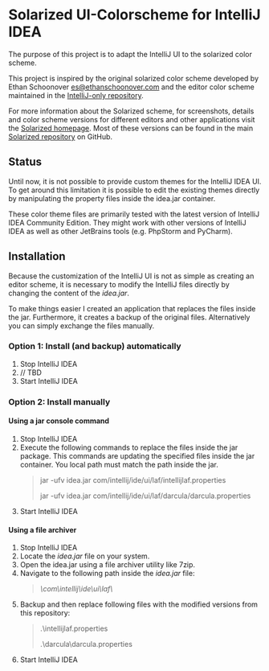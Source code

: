 # Solarized UI-Colorscheme for IntelliJ IDEA

The purpose of this project is to adapt the IntelliJ UI to the solarized color scheme.

This project is inspired by the original solarized color scheme developed by Ethan Schoonover <es@ethanschoonover.com> and the editor color scheme maintained in the [IntelliJ-only repository].

For more information about the Solarized scheme, for screenshots, details and color scheme versions for different editors and other applications visit the [Solarized homepage]. Most of these versions can be found in the main [Solarized repository] on GitHub.

[Solarized homepage]: <http://ethanschoonover.com/solarized>
[Solarized repository]: <https://github.com/altercation/solarized>
[IntelliJ-only repository]: <https://github.com/jkaving/intellij-colors-solarized>

## Status

Until now, it is not possible to provide custom themes for the IntelliJ IDEA UI. To get around this limitation it is possible to edit the existing themes directly by manipulating the property files inside the idea.jar container.

These color theme files are primarily tested with the latest version of IntelliJ IDEA Community Edition. They might work with other versions of IntelliJ IDEA as well as other JetBrains tools (e.g. PhpStorm and PyCharm).

## Installation

Because the customization of the IntelliJ UI is not as simple as creating an editor scheme, it is necessary to modify the IntelliJ files directly by changing the content of the _idea.jar_.

To make things easier I created an application that replaces the files inside the jar. Furthermore, it creates a backup of the original files. Alternatively you can simply exchange the files manually.

### Option 1: Install (and backup) automatically

1. Stop IntelliJ IDEA
1. // TBD
1. Start IntelliJ IDEA

### Option 2: Install manually

#### Using a jar console command

1. Stop IntelliJ IDEA
1. Execute the following commands to replace the files inside the jar package.   This commands are updating the specified files inside the jar container. You local path must match the path inside the jar.
    >jar -ufv idea.jar com/intellij/ide/ui/laf/intellijlaf.properties
    ><!--- -->
    >jar -ufv idea.jar com/intellij/ide/ui/laf/darcula/darcula.properties
1. Start IntelliJ IDEA

#### Using a file archiver

1. Stop IntelliJ IDEA
1. Locate the _idea.jar_ file on your system.
1. Open the idea.jar using a file archiver utility like 7zip.
1. Navigate to the following path inside the _idea.jar_ file:
    > _\\com\\intellij\\ide\\ui\\laf\\_
1. Backup and then replace following files with the modified versions from this repository:
    >.\\intellijlaf.properties
    ><!--- -->
    >.\\darcula\\darcula.properties
1. Start IntelliJ IDEA